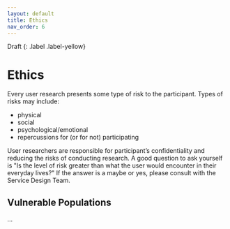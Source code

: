```yaml
---
layout: default
title: Ethics
nav_order: 6
---
```


Draft
{: .label .label-yellow}
# Ethics
Every user research presents some type of risk to the participant. Types of risks may include:

- physical
- social
- psychological/emotional
- repercussions for (or for not) participating

User researchers are responsible for participant’s confidentiality and reducing the risks of conducting research. A good question to ask yourself is "Is the level of risk greater than what the user would encounter in their everyday lives?" If the answer is a maybe or yes, please consult with the Service Design Team.

## Vulnerable Populations
...
